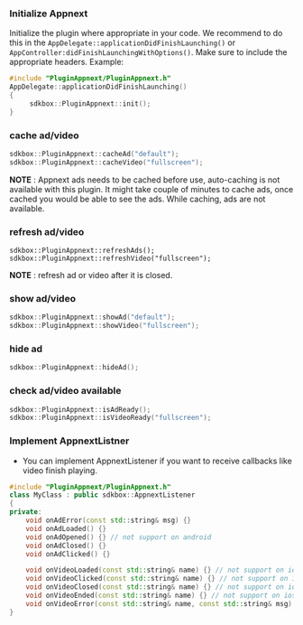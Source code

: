 ### Initialize Appnext
Initialize the plugin where appropriate in your code. We recommend to do this in the `AppDelegate::applicationDidFinishLaunching()` or `AppController:didFinishLaunchingWithOptions()`. Make sure to include the appropriate headers. Example:
```cpp
#include "PluginAppnext/PluginAppnext.h"
AppDelegate::applicationDidFinishLaunching()
{
     sdkbox::PluginAppnext::init();
}
```

### cache ad/video

```cpp
sdkbox::PluginAppnext::cacheAd("default");
sdkbox::PluginAppnext::cacheVideo("fullscreen");
```
**NOTE** : Appnext ads needs to be cached before use, auto-caching is not available with this plugin. It might take couple of minutes to cache ads, once cached you would be able to see the ads. While caching, ads are not available.


### refresh ad/video

```
sdkbox::PluginAppnext::refreshAds();
sdkbox::PluginAppnext::refreshVideo("fullscreen");
```
**NOTE** : refresh ad or video after it is closed.


### show ad/video
```cpp
sdkbox::PluginAppnext::showAd("default");
sdkbox::PluginAppnext::showVideo("fullscreen");
```

### hide ad
```cpp
sdkbox::PluginAppnext::hideAd();
```

### check ad/video available
```cpp
sdkbox::PluginAppnext::isAdReady();
sdkbox::PluginAppnext::isVideoReady("fullscreen");
```

### Implement AppnextListner
* You can implement AppnextListener if you want to receive callbacks like video finish playing.
```cpp
#include "PluginAppnext/PluginAppnext.h"
class MyClass : public sdkbox::AppnextListener
{
private:
    void onAdError(const std::string& msg) {}
    void onAdLoaded() {}
    void onAdOpened() {} // not support on android
    void onAdClosed() {}
    void onAdClicked() {}

    void onVideoLoaded(const std::string& name) {} // not support on ios
    void onVideoClicked(const std::string& name) {} // not support on ios
    void onVideoClosed(const std::string& name) {} // not support on ios
    void onVideoEnded(const std::string& name) {} // not support on ios
    void onVideoError(const std::string& name, const std::string& msg) {} // not support on ios
}
```
